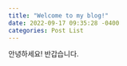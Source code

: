 ```yaml
---
title: "Welcome to my blog!"
date: 2022-09-17 09:35:28 -0400
categories: Post List
---
```


안녕하세요! 반갑습니다.
